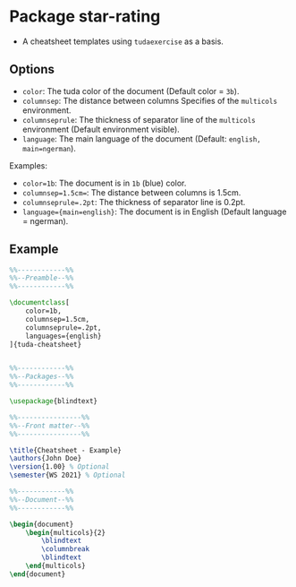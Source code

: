 # Package star-rating

- A cheatsheet templates using `tudaexercise` as a basis.

## Options

- `color`: The tuda color of the document (Default color = `3b`).
- `columnsep`: The distance between columns Specifies of the `multicols` environment.
- `columnseprule`: The thickness of separator line of the `multicols` environment (Default
  environment visible).
- `language`: The main language of the document (Default: `english, main=ngerman`).

Examples:
- `color=1b`: The document is in `1b` (blue) color.
- `columnsep=1.5cm=`: The distance between columns is 1.5cm.
- `columnseprule=.2pt`: The thickness of separator line is 0.2pt.
- `language={main=english}`: The document is in English (Default language = ngerman).

## Example

```tex
%%------------%%
%%--Preamble--%%
%%------------%%

\documentclass[
	color=1b,
	columnsep=1.5cm,
	columnseprule=.2pt,
	languages={english}
]{tuda-cheatsheet}


%%------------%%
%%--Packages--%%
%%------------%%

\usepackage{blindtext}

%%----------------%%
%%--Front matter--%%
%%----------------%%

\title{Cheatsheet - Example}
\authors{John Doe}
\version{1.00} % Optional
\semester{WS 2021} % Optional

%%------------%%
%%--Document--%%
%%------------%%

\begin{document}
	\begin{multicols}{2}
		\blindtext
		\columnbreak
		\blindtext
	\end{multicols}
\end{document}
```
